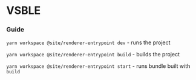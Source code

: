 # VSBLE

### Guide

`yarn workspace @site/renderer-entrypoint dev` - runs the project

`yarn workspace @site/renderer-entrypoint build` - builds the project

`yarn workspace @site/renderer-entrypoint start` - runs bundle built with `build`
